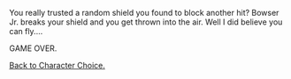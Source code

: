 You really trusted a random shield you found to block another hit? Bowser Jr. breaks your shield and you get thrown into the air. Well I did believe you can fly....

GAME OVER.

[Back to Character Choice.](../../characterchoice.md)
